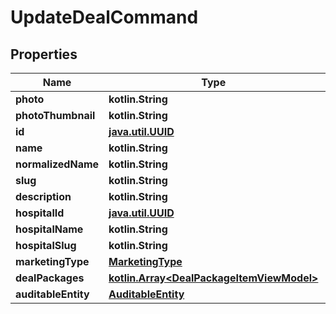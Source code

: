 
# UpdateDealCommand

## Properties
Name | Type | Description | Notes
------------ | ------------- | ------------- | -------------
**photo** | **kotlin.String** |  |  [optional]
**photoThumbnail** | **kotlin.String** |  |  [optional]
**id** | [**java.util.UUID**](java.util.UUID.md) |  |  [optional]
**name** | **kotlin.String** |  |  [optional]
**normalizedName** | **kotlin.String** |  |  [optional]
**slug** | **kotlin.String** |  |  [optional]
**description** | **kotlin.String** |  |  [optional]
**hospitalId** | [**java.util.UUID**](java.util.UUID.md) |  |  [optional]
**hospitalName** | **kotlin.String** |  |  [optional]
**hospitalSlug** | **kotlin.String** |  |  [optional]
**marketingType** | [**MarketingType**](MarketingType.md) |  |  [optional]
**dealPackages** | [**kotlin.Array&lt;DealPackageItemViewModel&gt;**](DealPackageItemViewModel.md) |  |  [optional]
**auditableEntity** | [**AuditableEntity**](AuditableEntity.md) |  |  [optional]




